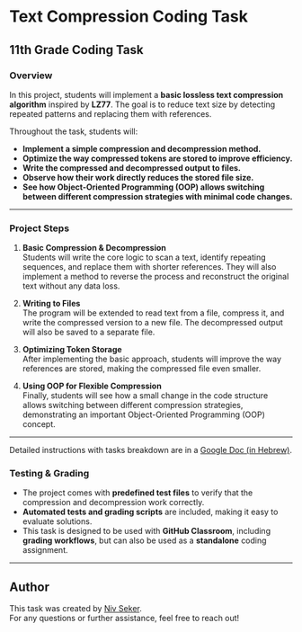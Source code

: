 # Text Compression Coding Task

## 11th Grade Coding Task

### Overview
In this project, students will implement a **basic lossless text compression algorithm** inspired by **LZ77**. The goal is to reduce text size by detecting repeated patterns and replacing them with references.

Throughout the task, students will:
- **Implement a simple compression and decompression method.**
- **Optimize the way compressed tokens are stored to improve efficiency.**
- **Write the compressed and decompressed output to files.**
- **Observe how their work directly reduces the stored file size.**
- **See how Object-Oriented Programming (OOP) allows switching between different compression strategies with minimal code changes.**

---

### **Project Steps**
1. **Basic Compression & Decompression**  
   Students will write the core logic to scan a text, identify repeating sequences, and replace them with shorter references. They will also implement a method to reverse the process and reconstruct the original text without any data loss.

2. **Writing to Files**  
   The program will be extended to read text from a file, compress it, and write the compressed version to a new file. The decompressed output will also be saved to a separate file.

3. **Optimizing Token Storage**  
   After implementing the basic approach, students will improve the way references are stored, making the compressed file even smaller.

4. **Using OOP for Flexible Compression**  
   Finally, students will see how a small change in the code structure allows switching between different compression strategies, demonstrating an important Object-Oriented Programming (OOP) concept.

---
Detailed instructions with tasks breakdown are in a [Google Doc (in Hebrew)](https://docs.google.com/document/d/1BxH3Ib5PUpukUodmGqb-0S7OQP0ZkyCY2F-vNO55oj0).

### **Testing & Grading**
- The project comes with **predefined test files** to verify that the compression and decompression work correctly.
- **Automated tests and grading scripts** are included, making it easy to evaluate solutions.
- This task is designed to be used with **GitHub Classroom**, including **grading workflows**, but can also be used as a **standalone** coding assignment.

---

## **Author**
This task was created by [Niv Seker](https://github.com/sekerniv).  
For any questions or further assistance, feel free to reach out!
